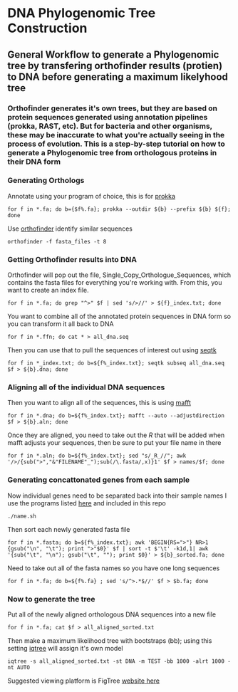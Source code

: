 # DNA Phylogenomic Tree Construction
## General Workflow to generate a Phylogenomic tree by transfering orthofinder results (protien) to DNA before generating a maximum likelyhood tree
### Orthofinder generates it's own trees, but they are based on protein sequences generated using annotation pipelines (prokka, RAST, etc). But for bacteria and other organisms, these may be inaccurate to what you're actually seeing in the process of evolution. This is a step-by-step tutorial on how to generate a Phylogenomic tree from orthologous proteins in their DNA form

### Generating Orthologs 
Annotate using your program of choice, this is for [prokka](https://github.com/tseemann/prokka)

`for f in *.fa; do b={$f%.fa}; prokka --outdir ${b} --prefix ${b} ${f}; done`

Use [orthofinder](https://github.com/davidemms/OrthoFinder) identify similar sequences

`orthofinder -f fasta_files -t 8`

### Getting Orthofinder results into DNA
Orthofinder will pop out the file, Single_Copy_Orthologue_Sequences, which contains the fasta files for everything you're working with. From this, you want to create an index file.

`for f in *.fa; do grep "^>" $f | sed 's/>//' > ${f}_index.txt; done`

You want to combine all of the annotated protein sequences in DNA form so you can transform it all back to DNA

`for f in *.ffn; do cat * > all_dna.seq`

Then you can use that to pull the sequences of interest out using [seqtk](https://github.com/lh3/seqtk)  

`for f in *_index.txt; do b=${f%_index.txt}; seqtk subseq all_dna.seq $f > ${b}.dna; done`

### Aligning all of the individual DNA sequences 
Then you want to align all of the sequences, this is using [mafft](https://mafft.cbrc.jp/alignment/software/)

`for f in *.dna; do b=${f%_index.txt}; mafft --auto --adjustdirection $f > ${b}.aln; done`

Once they are aligned, you need to take out the _R_ that will be added when mafft adjusts your sequences, then be sure to put your file name in there

`for f in *.aln; do b=${f%_index.txt}; sed "s/_R_//"; awk '/>/{sub(">","&"FILENAME"_");sub(/\.fasta/,x)}1' $f > names/$f; done`

### Generating concattonated genes from each sample
Now individual genes need to be separated back into their sample names I use the programs listed [here](https://bioinformatics.stackexchange.com/questions/2649/how-to-convert-fasta-file-to-tab-delimited-file/2658) and included in this repo

`./name.sh`

Then sort each newly generated fasta file

`for f in *.fasta; do b=${f%_index.txt}; awk 'BEGIN{RS=">"} NR>1 {gsub("\n", "\t"); print ">"$0}' $f | sort -t $'\t' -k1d,1| awk '{sub("\t", "\n"); gsub("\t", ""); print $0}' > ${b}_sorted.fa; done`

Need to take out all of the fasta names so you have one long sequences

`for f in *.fa; do b=${f%.fa} ; sed 's/^>.*$//' $f > $b.fa; done`

### Now to generate the tree
Put all of the newly aligned orthologous DNA sequences into a new file

`for f in *.fa; cat $f > all_aligned_sorted.txt`

Then make a maximum likelihood tree with bootstraps (bb); using this setting [iqtree](https://github.com/Cibiv/IQ-TREE) will assign it's own model

`iqtree -s all_aligned_sorted.txt -st DNA -m TEST -bb 1000 -alrt 1000 -nt AUTO`

Suggested viewing platform is FigTree [website here](http://tree.bio.ed.ac.uk/software/figtree/)

